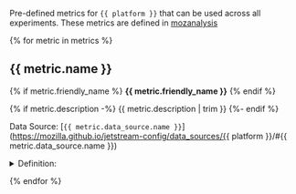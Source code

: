 Pre-defined metrics for `{{ platform }}` that can be used across all experiments. These metrics are defined in [mozanalysis](https://github.com/mozilla/mozanalysis/tree/main/src/mozanalysis/metrics)

{% for metric in metrics %}
## {{ metric.name }}

{% if metric.friendly_name %}
**{{ metric.friendly_name }}**
{% endif %}

{% if metric.description -%}
{{ metric.description | trim }}
{%- endif %}

Data Source: [`{{ metric.data_source.name }}`](https://mozilla.github.io/jetstream-config/data_sources/{{ platform }}/#{{ metric.data_source.name }})

<details>
<summary>Definition:</summary>

```sql
{{ metric.select_expr | trim }}
```
</details>

{% endfor %}
